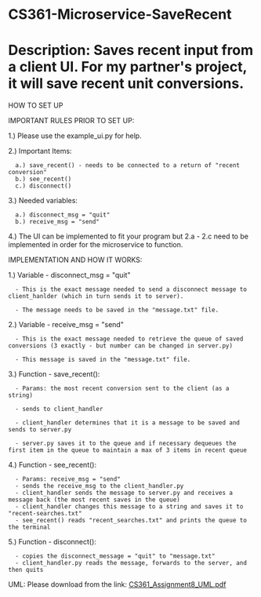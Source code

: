 # CS361-Microservice-SaveRecent
# Description: Saves recent input from a client UI. For my partner's project, it will save recent unit conversions.

HOW TO SET UP


IMPORTANT RULES PRIOR TO SET UP:

1.) Please use the example_ui.py for help. 

2.) Important Items:

      a.) save_recent() - needs to be connected to a return of "recent conversion"
      b.) see_recent()
      c.) disconnect()
      
3.) Needed variables:

      a.) disconnect_msg = "quit"
      b.) receive_msg = "send"
      
4.) The UI can be implemented to fit your program but 2.a - 2.c need to be implemented in order for the microservice to function.


IMPLEMENTATION AND HOW IT WORKS:

1.) Variable - disconnect_msg = "quit"

      - This is the exact message needed to send a disconnect message to client_hanlder (which in turn sends it to server). 
      
      - The message needs to be saved in the "message.txt" file.
      
2.) Variable - receive_msg = "send"

      - This is the exact message needed to retrieve the queue of saved conversions (3 exactly - but number can be changed in server.py)
      
      - This message is saved in the "message.txt" file.
      
3.) Function - save_recent():

      - Params: the most recent conversion sent to the client (as a string)
      
      - sends to client_handler
      
      - client_handler determines that it is a message to be saved and sends to server.py
      
      - server.py saves it to the queue and if necessary dequeues the first item in the queue to maintain a max of 3 items in recent queue
      
4.) Function - see_recent():

      - Params: receive_msg = "send"
      - sends the receive_msg to the client_handler.py
      - client_handler sends the message to server.py and receives a message back (the most recent saves in the queue)
      - client_handler changes this message to a string and saves it to "recent-searches.txt"
      - see_recent() reads "recent_searches.txt" and prints the queue to the terminal
5.) Function - disconnect():

      - copies the disconnect_message = "quit" to "message.txt"
      - client_handler.py reads the message, forwards to the server, and then quits

UML: Please download from the link:
[CS361_Assignment8_UML.pdf](https://github.com/kallka/CS361-Microservice-SaveRecent/files/10729370/CS361_Assignment8_UML.pdf)
